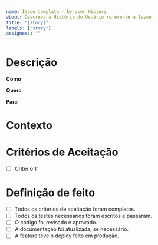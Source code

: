 ```yaml
---
name: Issue template - by User History
about: Descreva a História do Usuário referente a Issue
title: "[story]"
labels: ["story"]
assignees: ""
---
```


# Descrição

**Como**

**Quero**

**Para**

# Contexto

# Critérios de Aceitação

- [ ] Critério 1:


# Definição de feito
- [ ] Todos os critérios de aceitação foram completos.
- [ ] Todos os testes necessários foram escritos e passaram.
- [ ] O código foi revisado e aprovado.
- [ ] A documentação foi atualizada, se necessário.
- [ ] A feature teve o deploy feito em produção.
